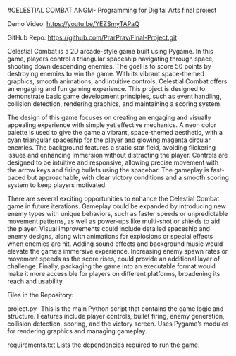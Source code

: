 #CELESTIAL COMBAT
ANGM- Programming for Digital Arts final project


Demo Video: https://youtu.be/YEZSmyTAPaQ


GitHub Repo: https://github.com/PrarPrav/Final-Project.git


Celestial Combat is a 2D arcade-style game built using Pygame. In this game, players control a triangular spaceship navigating through space, shooting down descending enemies. The goal is to score 50 points by destroying enemies to win the game. With its vibrant space-themed graphics, smooth animations, and intuitive controls, Celestial Combat offers an engaging and fun gaming experience.
This project is designed to demonstrate basic game development principles, such as event handling, collision detection, rendering graphics, and maintaining a scoring system.

The design of this game focuses on creating an engaging and visually appealing experience with simple yet effective mechanics. A neon color palette is used to give the game a vibrant, space-themed aesthetic, with a cyan triangular spaceship for the player and glowing magenta circular enemies. The background features a static star field, avoiding flickering issues and enhancing immersion without distracting the player. Controls are designed to be intuitive and responsive, allowing precise movement with the arrow keys and firing bullets using the spacebar. The gameplay is fast-paced but approachable, with clear victory conditions and a smooth scoring system to keep players motivated. 

There are several exciting opportunities to enhance the Celestial Combat game in future iterations. Gameplay could be expanded by introducing new enemy types with unique behaviors, such as faster speeds or unpredictable movement patterns, as well as power-ups like multi-shot or shields to aid the player. Visual improvements could include detailed spaceship and enemy designs, along with animations for explosions or special effects when enemies are hit. Adding sound effects and background music would elevate the game’s immersive experience. Increasing enemy spawn rates or movement speeds as the score rises, could provide an additional layer of challenge. Finally, packaging the game into an executable format would make it more accessible for players on different platforms, broadening its reach and usability.

Files in the Repository: 

project.py-
This is the main Python script that contains the game logic and structure.
Features include player controls, bullet firing, enemy generation, collision detection, scoring, and the victory screen.
Uses Pygame’s modules for rendering graphics and managing gameplay.

requirements.txt
Lists the dependencies required to run the game.










